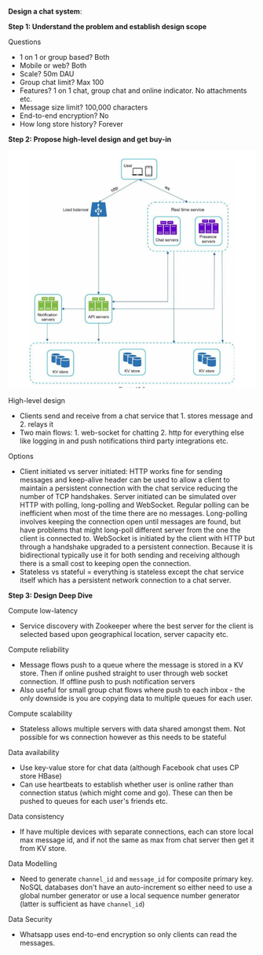 **Design a chat system**:

**Step 1: Understand the problem and establish design scope**

Questions
* 1 on 1 or group based? Both
* Mobile or web? Both
* Scale? 50m DAU
* Group chat limit? Max 100
* Features? 1 on 1 chat, group chat and online indicator. No attachments etc.
* Message size limit? 100,000 characters
* End-to-end encryption? No
* How long store history? Forever

**Step 2: Propose high-level design and get buy-in**

![image info](./../../../images/chat_system.png)

High-level design
* Clients send and receive from a chat service that 1. stores message and 2. relays it
* Two main flows: 1. web-socket for chatting 2. http for everything else like logging in and push notifications third party integrations etc.

Options
* Client initiated vs server initiated: HTTP works fine for sending messages and keep-alive header can be used to allow a client to maintain a persistent connection with the chat service reducing the number of TCP handshakes. Server initiated can be simulated over HTTP with polling, long-polling and WebSocket. Regular polling can be inefficient when most of the time there are no messages. Long-polling involves keeping the connection open until messages are found, but have problems that might long-poll different server from the one the client is connected to. WebSocket is initiated by the client with HTTP but through a handshake upgraded to a persistent connection. Because it is bidirectional typically use it for both sending and receiving although there is a small cost to keeping open the connection.
* Stateless vs stateful = everything is stateless except the chat service itself which has a persistent network connection to a chat server.

**Step 3: Design Deep Dive**

Compute low-latency
* Service discovery with Zookeeper where the best server for the client is selected based upon geographical location, server capacity etc. 

Compute reliability
* Message flows push to a queue where the message is stored in a KV store. Then if online pushed straight to user through web socket connection. If offline push to push notification servers
* Also useful for small group chat flows where push to each inbox - the only downside is you are copying data to multiple queues for each user.

Compute scalability
* Stateless allows multiple servers with data shared amongst them. Not possible for ws connection however as this needs to be stateful

Data availability
* Use key-value store for chat data (although Facebook chat uses CP store HBase)
* Can use heartbeats to establish whether user is online rather than connection status (which might come and go). These can then be pushed to queues for each user's friends etc.

Data consistency
* If have multiple devices with separate connections, each can store local max message id, and if not the same as max from chat server then get it from KV store.

Data Modelling
* Need to generate `channel_id` and `message_id` for composite primary key. NoSQL databases don't have an auto-increment so either need to use a global number generator or use a local sequence number generator (latter is sufficient as have `channel_id`)

Data Security
* Whatsapp uses end-to-end encryption so only clients can read the messages.